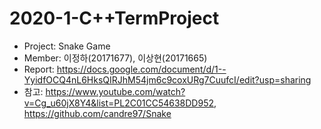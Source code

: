 # 2020-1-C++TermProject
- Project: Snake Game
- Member: 이정하(20171677), 이상현(20171665)
- Report: https://docs.google.com/document/d/1--YyidfOCQ4nL6HksQIRJhM54jm6c9coxURg7CuufcI/edit?usp=sharing
- 참고: https://www.youtube.com/watch?v=Cg_u60jX8Y4&list=PL2C01CC54638DD952, https://github.com/candre97/Snake
